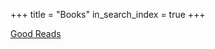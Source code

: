 +++
title =  "Books"
in_search_index = true
+++

[Good Reads](https://www.goodreads.com/user/show/136440341-vinay-varma)
